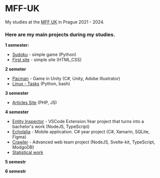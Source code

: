 # MFF-UK

My studies at the [MFF UK](https://www.mff.cuni.cz) in Prague 2021 - 2024.

### Here are my main projects during my studies.

**1 semester:**
- [Sudoku](https://github.com/MarkSeliverstov/MFF-UK/tree/main/Sudoku) - simple game (Python)
- [First site](https://github.com/MarkSeliverstov/MFF-UK/tree/main/First-Site) - simple site (HTML,CSS)

**2 semeter**

- [Pacman](https://github.com/MarkSeliverstov/MFF-UK/tree/main/Pacman) - Game in Unity (C#, Unity, Adobe Illustrator)
- [Linux - Tasks](https://github.com/MarkSeliverstov/MFF-UK/tree/main/Articles-Site) (Python, bash)

**3 semester**

- [Articles Site](https://github.com/MarkSeliverstov/MFF-UK/tree/main/Articles-Site) (PHP, JS)

**4 semester**

- [Entity Inspector](https://github.com/MarkSeliverstov/MFF-YearProject) - VSCode Extension.Year project that turns into a bachelor's work (NodeJS, TypeScript)
- [Echolalia](https://github.com/MarkSeliverstov/Echolalia) - Mobile application. C# year project (C#, Xamarin, SQLite, Figma)
- [Crawler](https://github.com/MarkSeliverstov/MFF-WebTeamProject) - Advanced web team project (NodeJS, Svelte-kit, TypeScript, ModgoDB)
- [Statistical work](https://github.com/MarkSeliverstov/MFF-statistical-work)

**5 semestr**

**6 semestr**
